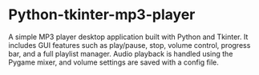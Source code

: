# Python-tkinter-mp3-player
A simple MP3 player desktop application built with Python and Tkinter. It includes GUI features such as play/pause, stop, volume control, progress bar, and a full playlist manager. Audio playback is handled using the Pygame mixer, and volume settings are saved with a config file.
